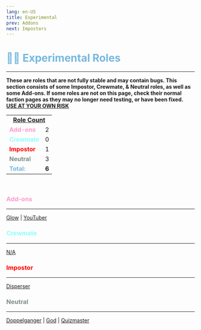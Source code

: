 ```yaml
---
lang: en-US
title: Experimental
prev: Addons
next: Impostors
---
```


# <font color=#76b8e0>👨‍🔬 <b>Experimental Roles</b></font>
---
<b>These are roles that are not fully stable and may contain bugs. This section consists of some Impostor, Crewmate, & Neutral roles, as well as some Add-ons. If some roles are not on this page, check their normal faction pages as they may no longer need testing, or have been fixed. <u>USE AT YOUR OWN RISK</u></b><br>

<table>
<tr>
<td colspan="2" align="center"><b><u>Role Count</u></b></td>
</tr>

<tr>
<td><font color=#ff9ace><b>Add-ons</b></font></td>
<td align="center">2</td>
</tr>

<tr>
<td><font color=#8cffff><b>Crewmate</b></font> </td>
<td align="center">0</td>
</tr>

<tr>
<td><font color=red><b>Impostor</b></font></td>
<td align="center">1</td>
</tr>

<tr>
<td><font color=#7c8c8d><b>Neutral</b></font></td>
<td align="center">3</td>
</tr>

<tr>
<td><font color=#76b8e0><b>Total:</b></font></td>
<td align="center"><b>6</b></td>
</tr>

</table>
<br>

### <font color=#ff9ace><b>Add-ons</b></font>
---
[Glow](/options/Experimental/Addon/Glow.html) | [YouTuber](/options/Experimental/Addon/YouTuber.html)
<br>

### <font color=#8cffff><b>Crewmate</b></font>
---
[N/A](#)
<br>

### <font color=red><b>Impostor</b></font>
---
[Disperser](/options/Experimental/Impostor/Disperser.html)
<br>

### <font color=#7f8c8d><b>Neutral</b></font>
---
[Doppelganger](/options/Experimental/Neutral/Doppelganger.html) | [God](/options/Experimental/Neutral/God.html) | [Quizmaster](/options/Experimental/Neutral/Quizmaster.html)
<br>